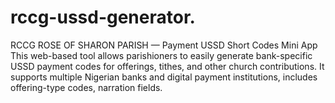 # rccg-ussd-generator.
RCCG ROSE OF SHARON PARISH — Payment USSD Short Codes Mini App This web-based tool allows parishioners to easily generate bank-specific USSD payment codes for offerings, tithes, and other church contributions. It supports multiple Nigerian banks and digital payment institutions, includes offering-type codes, narration fields.
